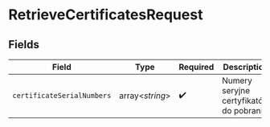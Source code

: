 # RetrieveCertificatesRequest


## Fields

| Field                                    | Type                                     | Required                                 | Description                              |
| ---------------------------------------- | ---------------------------------------- | ---------------------------------------- | ---------------------------------------- |
| `certificateSerialNumbers`               | array<*string*>                          | :heavy_check_mark:                       | Numery seryjne certyfikatów do pobrania. |